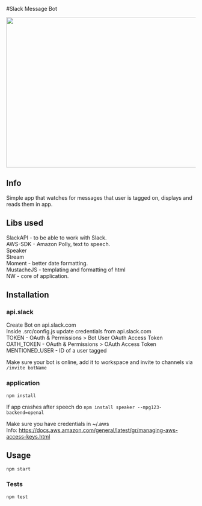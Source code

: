 #Slack Message Bot

<img src="https://i.imgur.com/HIwstWl.png" width="550" height="400">

## Info

Simple app that watches for messages that user is tagged on, displays and reads them in app.

## Libs used

SlackAPI - to be able to work with Slack.  
AWS-SDK - Amazon Polly, text to speech.  
Speaker  
Stream  
Moment - better date formatting.  
MustacheJS - templating and formatting of html  
NW - core of application.

## Installation

### api.slack

Create Bot on api.slack.com  
Inside .src/config.js update credentials from api.slack.com  
TOKEN - OAuth & Permissions > Bot User OAuth Access Token  
OATH_TOKEN - OAuth & Permissions > OAuth Access Token  
MENTIONED_USER - ID of a user tagged

Make sure your bot is online, add it to workspace and invite to channels via `/invite botName`

### application

```
npm install
```

If app crashes after speech do `npm install speaker --mpg123-backend=openal`

Make sure you have credentials in ~/.aws  
Info: https://docs.aws.amazon.com/general/latest/gr/managing-aws-access-keys.html

## Usage

```
npm start
```

### Tests

```
npm test
```

